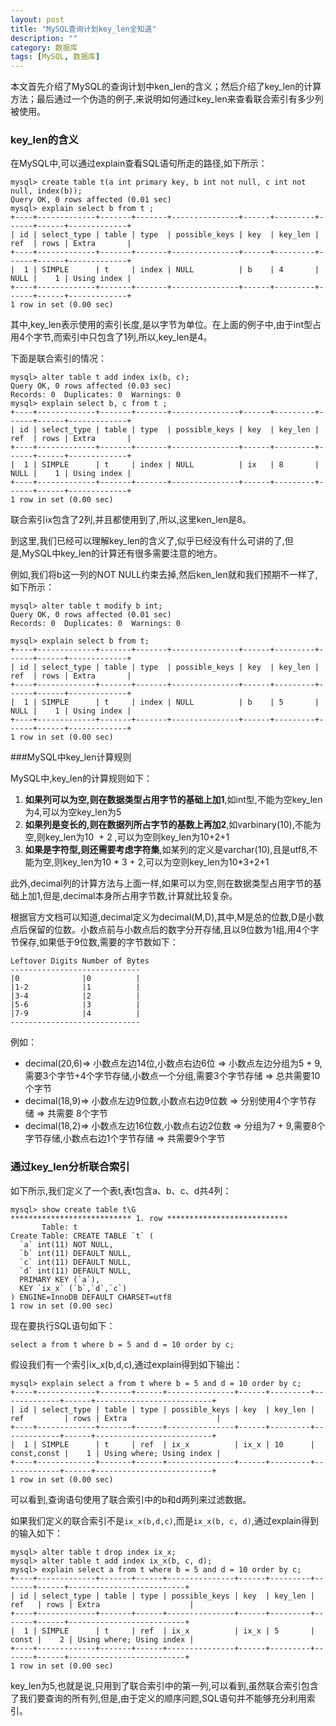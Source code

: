 ```yaml
---
layout: post
title: "MySQL查询计划key_len全知道"
description: ""
category: 数据库
tags: [MySQL, 数据库]
---
```


本文首先介绍了MySQL的查询计划中ken_len的含义；然后介绍了key_len的计算方法；最后通过一个伪造的例子,来说明如何通过key_len来查看联合索引有多少列被使用。

### key_len的含义

在MySQL中,可以通过explain查看SQL语句所走的路径,如下所示：

    mysql> create table t(a int primary key, b int not null, c int not null, index(b));
    Query OK, 0 rows affected (0.01 sec)
    mysql> explain select b from t ;
    +----+-------------+-------+-------+---------------+------+---------+------+------+-------------+
    | id | select_type | table | type  | possible_keys | key  | key_len | ref  | rows | Extra       |
    +----+-------------+-------+-------+---------------+------+---------+------+------+-------------+
    |  1 | SIMPLE      | t     | index | NULL          | b    | 4       | NULL |    1 | Using index |
    +----+-------------+-------+-------+---------------+------+---------+------+------+-------------+
    1 row in set (0.00 sec)

其中,key_len表示使用的索引长度,是以字节为单位。在上面的例子中,由于int型占用4个字节,而索引中只包含了1列,所以,key_len是4。

下面是联合索引的情况：

    mysql> alter table t add index ix(b, c);
    Query OK, 0 rows affected (0.03 sec)
    Records: 0  Duplicates: 0  Warnings: 0
    mysql> explain select b, c from t ;
    +----+-------------+-------+-------+---------------+------+---------+------+------+-------------+
    | id | select_type | table | type  | possible_keys | key  | key_len | ref  | rows | Extra       |
    +----+-------------+-------+-------+---------------+------+---------+------+------+-------------+
    |  1 | SIMPLE      | t     | index | NULL          | ix   | 8       | NULL |    1 | Using index |
    +----+-------------+-------+-------+---------------+------+---------+------+------+-------------+
    1 row in set (0.00 sec)

联合索引ix包含了2列,并且都使用到了,所以,这里ken_len是8。

到这里,我们已经可以理解key_len的含义了,似乎已经没有什么可讲的了,但是,MySQL中key_len的计算还有很多需要注意的地方。

例如,我们将b这一列的NOT NULL约束去掉,然后ken_len就和我们预期不一样了,如下所示：

    mysql> alter table t modify b int;
    Query OK, 0 rows affected (0.01 sec)
    Records: 0  Duplicates: 0  Warnings: 0
    
    mysql> explain select b from t;
    +----+-------------+-------+-------+---------------+------+---------+------+------+-------------+
    | id | select_type | table | type  | possible_keys | key  | key_len | ref  | rows | Extra       |
    +----+-------------+-------+-------+---------------+------+---------+------+------+-------------+
    |  1 | SIMPLE      | t     | index | NULL          | b    | 5       | NULL |    1 | Using index |
    +----+-------------+-------+-------+---------------+------+---------+------+------+-------------+
    1 row in set (0.00 sec)

###MySQL中key_len计算规则

MySQL中,key_len的计算规则如下：

1. **如果列可以为空,则在数据类型占用字节的基础上加1**,如int型,不能为空key_len为4,可以为空key_len为5
1. **如果列是变长的,则在数据列所占字节的基数上再加2**,如varbinary(10),不能为空,则key_len为10  + 2 ,可以为空则key_len为10+2+1
1. **如果是字符型,则还需要考虑字符集**,如某列的定义是varchar(10),且是utf8,不能为空,则key_len为10 * 3 + 2,可以为空则key_len为10*3+2+1

此外,decimal列的计算方法与上面一样,如果可以为空,则在数据类型占用字节的基础上加1,但是,decimal本身所占用字节数,计算就比较复杂。

根据官方文档可以知道,decimal定义为decimal(M,D),其中,M是总的位数,D是小数点后保留的位数。小数点前与小数点后的数字分开存储,且以9位数为1组,用4个字节保存,如果低于9位数,需要的字节数如下：

    Leftover Digits Number of Bytes
    -----------------------------
    |0              |0          |
    |1-2            |1          |
    |3-4            |2          |
    |5-6            |3          |
    |7-9            |4          |
    -----------------------------

例如：

* decimal(20,6)=> 小数点左边14位,小数点右边6位 => 小数点左边分组为5 + 9,需要3个字节+4个字节存储,小数点一个分组,需要3个字节存储 => 总共需要10个字节
* decimal(18,9)=> 小数点左边9位数,小数点右边9位数 => 分别使用4个字节存储 => 共需要 8个字节
* decimal(18,2)=> 小数点左边16位数,小数点右边2位数 => 分组为7 + 9,需要8个字节存储,小数点右边1个字节存储 => 共需要9个字节

### 通过key_len分析联合索引

如下所示,我们定义了一个表t,表t包含a、b、c、d共4列：

    mysql> show create table t\G
    *************************** 1. row ***************************
           Table: t
    Create Table: CREATE TABLE `t` (
      `a` int(11) NOT NULL,
      `b` int(11) DEFAULT NULL,
      `c` int(11) DEFAULT NULL,
      `d` int(11) DEFAULT NULL,
      PRIMARY KEY (`a`),
      KEY `ix_x` (`b`,`d`,`c`)
    ) ENGINE=InnoDB DEFAULT CHARSET=utf8
    1 row in set (0.00 sec)

现在要执行SQL语句如下：

    select a from t where b = 5 and d = 10 order by c;

假设我们有一个索引ix_x(b,d,c),通过explain得到如下输出：

    mysql> explain select a from t where b = 5 and d = 10 order by c;
    +----+-------------+-------+------+---------------+------+---------+-------------+------+--------------------------+
    | id | select_type | table | type | possible_keys | key  | key_len | ref         | rows | Extra                    |
    +----+-------------+-------+------+---------------+------+---------+-------------+------+--------------------------+
    |  1 | SIMPLE      | t     | ref  | ix_x          | ix_x | 10      | const,const |    1 | Using where; Using index |
    +----+-------------+-------+------+---------------+------+---------+-------------+------+--------------------------+
    1 row in set (0.00 sec)

可以看到,查询语句使用了联合索引中的b和d两列来过滤数据。

如果我们定义的联合索引不是`ix_x(b,d,c)`,而是`ix_x(b, c, d)`,通过explain得到的输入如下：

    mysql> alter table t drop index ix_x;
    mysql> alter table t add index ix_x(b, c, d);
    mysql> explain select a from t where b = 5 and d = 10 order by c;
    +----+-------------+-------+------+---------------+------+---------+-------+------+--------------------------+
    | id | select_type | table | type | possible_keys | key  | key_len | ref   | rows | Extra                    |
    +----+-------------+-------+------+---------------+------+---------+-------+------+--------------------------+
    |  1 | SIMPLE      | t     | ref  | ix_x          | ix_x | 5       | const |    2 | Using where; Using index |
    +----+-------------+-------+------+---------------+------+---------+-------+------+--------------------------+
    1 row in set (0.00 sec)

key_len为5,也就是说,只用到了联合索引中的第一列,可以看到,虽然联合索引包含了我们要查询的所有列,但是,由于定义的顺序问题,SQL语句并不能够充分利用索引。
